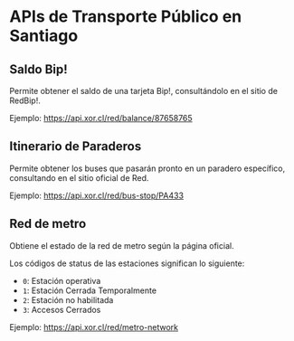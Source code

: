 # APIs de Transporte Público en Santiago

## Saldo Bip!

Permite obtener el saldo de una tarjeta Bip!, consultándolo en el sitio de RedBip!.

Ejemplo: https://api.xor.cl/red/balance/87658765

## Itinerario de Paraderos

Permite obtener los buses que pasarán pronto en un paradero específico, consultando en el sitio oficial de Red.

Ejemplo: https://api.xor.cl/red/bus-stop/PA433

## Red de metro

Obtiene el estado de la red de metro según la página oficial. 

Los códigos de status de las estaciones significan lo siguiente:

* `0`: Estación operativa
* `1`: Estación Cerrada Temporalmente
* `2`: Estación no habilitada
* `3`: Accesos Cerrados


Ejemplo: https://api.xor.cl/red/metro-network
